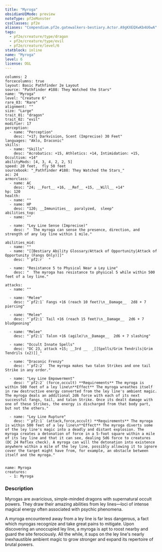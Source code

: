 ```yaml
---
title: "Myroga"
obsidianUIMode: preview
noteType: pf2eMonster
cssClasses: pf2e
aliases: "Compendium.pf2e.gatewalkers-bestiary.Actor.A9gKXEQXwKb4U6wA" 
tags:
  - pf2e/creature/type/dragon
  - pf2e/creature/type/evil
  - pf2e/creature/level/6
statblock: inline
name: "Myroga"
level: 6
license: OGL
---
```


```statblock
columns: 2
forcecolumns: true
layout: Basic Pathfinder 2e Layout
source: "Pathfinder #188: They Watched the Stars"
name: "Myroga"
level: "Creature 6"
rare_03: "Rare"
alignment: ""
size: "Large"
trait_01: "dragon"
trait_02: "evil"
modifier: 17
perception:
  - name: "Perception"
    desc: "+17; Darkvision, Scent (Imprecise) 30 Feet"
languages: "Aklo, Draconic"
skills:
  - name: "Skills"
    desc: "Acrobatics: +15, Athletics: +14, Intimidation: +15, Occultism: +14"
abilityMods: [4, 3, 4, 2, 2, 5]
speed: 20 feet,  fly 50 feet
sourcebook: "_Pathfinder #188: They Watched the Stars_"
ac: 24
armorclass:
  - name: AC
    desc: "24; __Fort__ +16, __Ref__ +15, __Will__ +14"
hp: 120
health:
  - name: ""
  - name: HP
    desc: "120; __Immunities__  paralyzed,  sleep"
abilities_top:
  - name: ""

  - name: "Ley Line Sense (Imprecise)"
    desc: "  The myroga can sense the presence, direction, and strength of any ley line within 1 mile."

abilities_mid:
  - name: ""
  - name: "[[Bestiary Ability Glossary/Attack of Opportunity|Attack of Opportunity (Fangs Only)]]"
    desc: "`pf2:r`  "

  - name: "Resistance 5 to Physical Near a Ley Line"
    desc: "  The myroga has resistance to physical 5 while within 500 feet of a ley line."

attacks:
  - name: ""

  - name: "Melee"
    desc: "`pf2:1` Fangs +16 (reach 10 feet)\n__Damage__  2d8 + 7 piercing"

  - name: "Melee"
    desc: "`pf2:1` Tail +16 (reach 15 feet)\n__Damage__  2d6 + 7 bludgeoning"

  - name: "Melee"
    desc: "`pf2:1` Talon +16 (agile)\n__Damage__  2d6 + 7 slashing"

  - name: "Occult Innate Spells"
    desc: "DC 23, attack +15; __3rd __  _[[Spells/Grim Tendrils|Grim Tendrils (x2)]]_"

  - name: "Draconic Frenzy"
    desc: "`pf2:2`  The myroga makes two talon Strikes and one tail Strike in any order."

  - name: "Ley Line Empowerment"
    desc: "`pf2:2` (force,occult) **Requirements** The myroga is within 500 feet of a ley line\n**Effect** The myroga wreathes itself in raw destructive energy converted from the ley line's ambient magic. The myroga deals an additional 2d6 force with each of its next successful fangs, tail, and talon Strike. Once its dealt damage with one of these Strikes, the energy is discharged from that body part, but not the others."

  - name: "Ley Line Rupture"
    desc: "`pf2:1` (attack,force,occult) **Requirements** The myroga is within 500 feet of a ley line\n**Effect** The myroga diverts some of the ley line's magic into a deadly and distant explosion. The myroga creates a detonation of force in a 5-foot square within a mile of its ley line and that it can see, dealing 5d6 force to creatures (DC 24 Reflex check). A myroga can will the detonation into existence anywhere within a mile of the ley line, possibly allowing it to ignore cover the target might have from, for example, an obstacle between itself and the myroga."
 
```

```encounter-table
name: Myroga
creatures:
  - 1: Myroga
```


### Description
Myrogas are avaricious, simple-minded dragons with supernatural occult powers. They draw their amazing abilities from ley lines—loci of intense magical energy often associated with psychic phenomena.

A myroga encountered away from a ley line is far less dangerous, a fact which myrogas recognize and take great pains to mitigate. Upon discovering an unoccupied ley line, a myroga is apt to roost nearby and guard the site ferociously. All the while, it sups on the ley line's nearly inexhaustible ambient magic to grow stronger and expand its repertoire of brutal powers.
